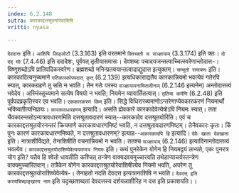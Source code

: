 ```yaml
---
index: 6.2.148
sutra: कारकाद्दत्तश्रुतयोरेवाशिषि
vritti: nyasa

---
```

`देवदात्तः` इति। `आशिषि लिङ्लोटौ` (3.3.163) इति वरतमाने `क्तिच्क्तौ च सञ्ज्ञायाम्` (3.3.174) इति क्तः। `दो दद् घोः` (7.4.46) इति ददादेशः, पूर्ववत् तृतीयासमासः। देवशब्दः पचादयजन्तत्वाच्चित्स्वरेणान्तोदात्त-। विष्णुशब्दोऽपि प्रातिपदिकस्वरेण। ब्रह्मशब्दो मनिन्प्रतययान्तत्वादाद्युदात्त इत्युक्तम्।
`सम्भूतो रामायणः` इति। कारकादित्यनुच्यमाने `गतिकारकोपपदात् कृत्` (6.2.139) इत्यधिकाराद्यतैव कारकान्नियमो भवत्येवं गतेरपि स्यात्, कारकग्रहणे तु सति न भवति। तेन गतेः परस्य `सञ्ज्ञायामनाचितादीनाम्` (6.2.146 इत्यनेन) अन्तोदात्तत्वं भवेदेव। अस्मिंस्तूच्यमाने सत्येष विषयो न भवति; नियमेन व्यावार्तितत्वात्। `तृतिया कर्मणि` (6.2.48) इति पूर्वपदप्रकृतिस्वर एव भवति।
`एककारकरणं किम्` इति। सिद्धे विधिरारब्यमाणोऽन्तरेणाप्येवकारकरणं नियमार्थो भविष्यतीत्यभिप्रायः। `कारकावधारहणम्` इत्यादि। असति ह्येवकारे कारकादेवेत्येषोऽपि नियमः स्यात्। तता चैवकारन्ततोऽन्यत्रावधारणमिति दत्तश्रूतावदारणं स्यात्--कारकादेव दत्तश्रुतयोरिति। एवं च कारकाद्दत्तश्रुतयोरनन्तरं क्रियमाणे कारकावधारणमिष्टं भवति, न दत्तश्रुतावदारणमिष्टम्। तेनैवकारः कृतः। किं पुनः कारणं कारकावधारणमिष्यते, न दत्तश्रुतावधारणम्? इत्याह--`अकारकादपि हि` इत्यादि। `देवैः खाता देवखाता` इति। नात्राशीर्विद्यते, तेनाशिषीति वचनान्नियमो न भवति। ततश्च `सञ्ज्ञायाम्` (6.2.146) इत्यादिनान्तोदात्तत्वं भवत्येव।
`कारकाद्दत्तश्रुतयोराशिष्येवेत्ययमप्यत्र नियमः` इति। कथं पुनरेकेन योगेन हि नियमद्वयं लभ्यते, एकः पुनरत्र योग इति? यतैव हि श्वेतो धावतीति कश्चित् तन्त्रेण वाक्यदवयमुच्चारयति तथेहाप्याचर्यस्तन्त्रेण वाक्यमुच्चारितवान्। तत्रैकेन योगेन कारकाद्दत्तश्रुतयोरेवाशिषीत्येव नियमो भवति, अपरेण तु कारकाद्दत्तश्रुतयोराशिष्येवेत्येष-। तेनाहतो नदति देवदत्त इत्यत्रानाशिषि न भवति। `देवदत्त् इति कस्यचिच्छङ्खस्य नाम` इति यदृच्छाशब्दतां देवदत्तस्य दर्शयन्नाशीरिह न दत्त इति प्रकाशयति।।